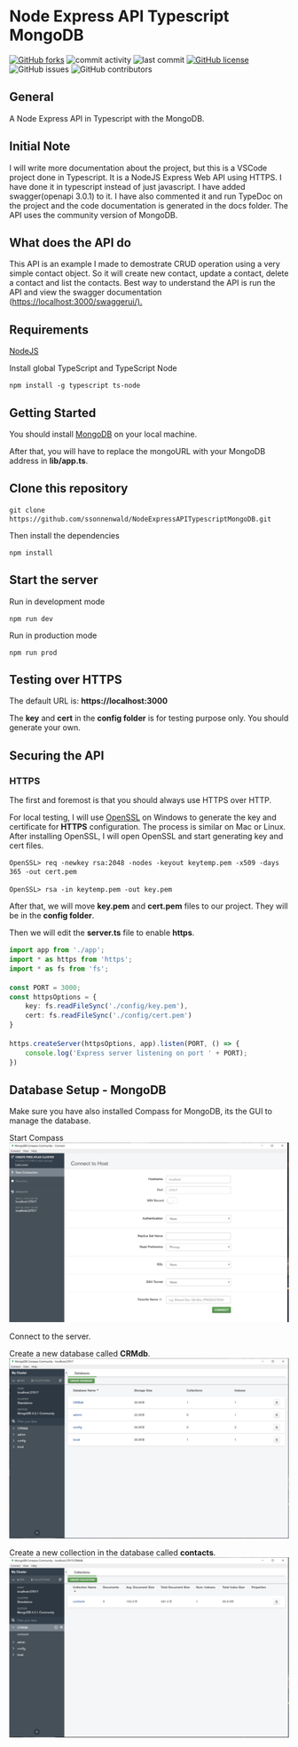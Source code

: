 # Node Express API Typescript MongoDB

[![GitHub forks](https://img.shields.io/github/forks/ssonnenwald/NodeExpressAPITypescriptMongoDB)](https://github.com/ssonnenwald/NodeExpressAPITypescriptMongoDB/network)
![commit activity](https://img.shields.io/github/commit-activity/w/ssonnenwald/NodeExpressAPITypescriptMongoDB.svg)
![last commit](https://img.shields.io/github/last-commit/ssonnenwald/NodeExpressAPITypescriptMongoDB.svg)
[![GitHub license](https://img.shields.io/github/license/ssonnenwald/NodeExpressAPITypescriptMongoDB)](https://github.com/ssonnenwald/NodeExpressAPITypescriptMongoDB/blob/master/LICENSE)
![GitHub issues](https://img.shields.io/github/issues/ssonnenwald/NodeExpressAPITypescriptMongoDB.svg)
![GitHub contributors](https://img.shields.io/github/contributors/ssonnenwald/NodeExpressAPITypescriptMongoDB.svg)

## General

A Node Express API in Typescript with the MongoDB.

## Initial Note

I will write more documentation about the project, but this is a VSCode project done in Typescript.  It is a NodeJS Express Web API using HTTPS.  I have done it in typescript instead of just javascript.  I have added swagger(openapi 3.0.1) to it.  I have also commented it and run TypeDoc on the project and the code documentation is generated in the docs folder.  The API uses the community version of MongoDB.

## What does the API do

This API is an example I made to demostrate CRUD operation using a very simple contact object.  So it will create new contact, update a contact, delete a contact and list the contacts.  Best way to understand the API is run the API and view the swagger documentation (<https://localhost:3000/swaggerui/).>

## Requirements

[NodeJS](https://nodejs.org/en/)

Install global TypeScript and TypeScript Node

```
npm install -g typescript ts-node
```

## Getting Started

You should install [MongoDB](https://docs.mongodb.com/manual/administration/install-community/) on your local machine.

After that, you will have to replace the mongoURL with your MongoDB address in **lib/app.ts**.

## Clone this repository

```
git clone https://github.com/ssonnenwald/NodeExpressAPITypescriptMongoDB.git
```

Then install the dependencies

```
npm install
```

## Start the server

Run in development mode

```
npm run dev
```

Run in production mode 

```
npm run prod
```

## Testing over HTTPS

The default URL is: **https://localhost:3000**

The **key** and **cert** in the **config folder** is for testing purpose only. You should generate your own.

## Securing the API

### HTTPS

The first and foremost is that you should always use HTTPS over HTTP.

For local testing, I will use [OpenSSL](https://slproweb.com/products/Win32OpenSSL.html) on Windows to generate the key and certificate 
for **HTTPS** configuration.  The process is similar on Mac or Linux.
After installing OpenSSL, I will open OpenSSL and start generating key and cert files.

```
OpenSSL> req -newkey rsa:2048 -nodes -keyout keytemp.pem -x509 -days 365 -out cert.pem
    
OpenSSL> rsa -in keytemp.pem -out key.pem
```

After that, we will move **key.pem** and **cert.pem** files to our
project. They will be in the **config folder**.

Then we will edit the **server.ts** file to enable **https**.

```typescript
import app from './app';
import * as https from 'https';
import * as fs from 'fs';

const PORT = 3000;
const httpsOptions = {
    key: fs.readFileSync('./config/key.pem'),
    cert: fs.readFileSync('./config/cert.pem')
}

https.createServer(httpsOptions, app).listen(PORT, () => {
    console.log('Express server listening on port ' + PORT);
})
```

## Database Setup - MongoDB

Make sure you have also installed Compass for MongoDB, its the GUI to manage the database.  

Start Compass
![Connect to server](images/Capture.jpg)

Connect to the server.

Create a new database called **CRMdb**.
![Create new database](images/Capture2.jpg)

Create a new collection in the database called **contacts**.![Create new collection](images/Capture3.jpg)